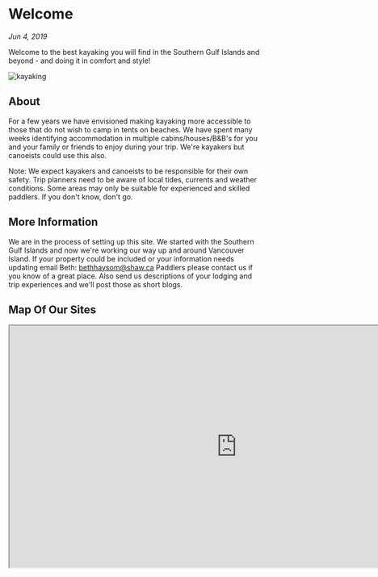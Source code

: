 # Welcome

*Jun 4, 2019*

Welcome to the best kayaking you will find in the Southern Gulf Islands and beyond - and doing it in comfort and style!

![kayaking](https://kayakfriendly.com/img/12.jpg)

## About

For a few years we have envisioned making kayaking more accessible to those that do not wish to camp
in tents on beaches. We have spent many weeks identifying accommodation in multiple
cabins/houses/B&B's for you and your family or friends to enjoy during your trip. We're kayakers but canoeists could use this also.

Note: We expect kayakers and canoeists to be responsible for their own safety. Trip planners need to be aware of local tides, currents and weather conditions. Some areas may only be suitable for experienced and skilled paddlers. If you don't know, don't go. 

## More Information

We are in the process of setting up this site. We started with the Southern Gulf Islands and now we're working our way up and around Vancouver Island. If your property could be included or your information needs updating email Beth:   bethhaysom@shaw.ca
Paddlers please contact us if you know of a great place. Also send us descriptions of your lodging and trip experiences and we'll post those as short blogs. 

## Map Of Our Sites

<iframe src="https://www.google.com/maps/d/embed?mid=1cRm9rBLq9bzLeRG05hVeY_ndT23i-mi9" width="900" height="480"></iframe>

